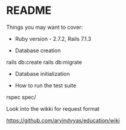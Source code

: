 # README

Things you may want to cover:

* Ruby version - 2.7.2, Rails 7.1.3

* Database creation

rails db:create
rails db:migrate

* Database initialization

* How to run the test suite

 rspec spec/


Look into the wikki for request format 

https://github.com/arvindvyas/education/wiki